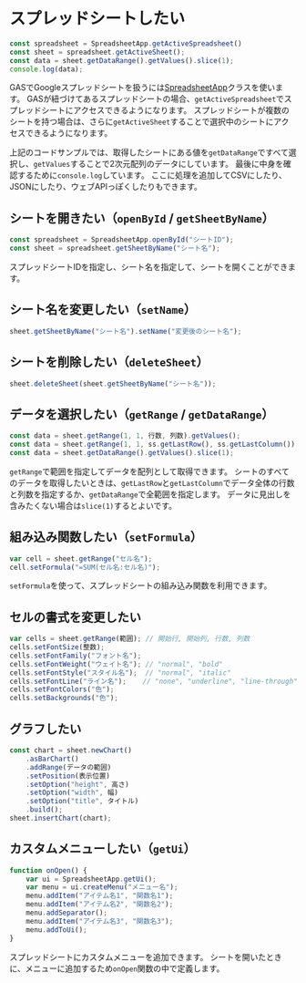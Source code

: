 # スプレッドシートしたい

```js
const spreadsheet = SpreadsheetApp.getActiveSpreadsheet()
const sheet = spreadsheet.getActiveSheet();
const data = sheet.getDataRange().getValues().slice(1);
console.log(data);
```

GASでGoogleスプレッドシートを扱うには[SpreadsheetApp](https://developers.google.com/apps-script/reference/spreadsheet/spreadsheet-app)クラスを使います。
GASが紐づけてあるスプレッドシートの場合、``getActiveSpreadsheet``でスプレッドシートにアクセスできるようになります。
スプレッドシートが複数のシートを持つ場合は、さらに``getActiveSheet``することで選択中のシートにアクセスできるようになります。

上記のコードサンプルでは、取得したシートにある値を``getDataRange``ですべて選択し、``getValues``することで2次元配列のデータにしています。
最後に中身を確認するために``console.log``しています。
ここに処理を追加してCSVにしたり、JSONにしたり、ウェブAPIっぽくしたりもできます。

## シートを開きたい（``openById`` / ``getSheetByName``）

```js
const spreadsheet = SpreadsheetApp.openById("シートID");
const sheet = spreadsheet.getSheetByName("シート名");
```

スプレッドシートIDを指定し、シート名を指定して、シートを開くことができます。

## シート名を変更したい（``setName``）

```js
sheet.getSheetByName("シート名").setName("変更後のシート名");
```

## シートを削除したい（``deleteSheet``）

```js
sheet.deleteSheet(sheet.getSheetByName("シート名"));
```

## データを選択したい（``getRange`` / ``getDataRange``）

```js
const data = sheet.getRange(1, 1, 行数, 列数).getValues();
const data = sheet.getRange(1, 1, ss.getLastRow(), ss.getLastColumn()).getValues();
const data = sheet.getDataRange().getValues().slice(1);
```

``getRange``で範囲を指定してデータを配列として取得できます。
シートのすべてのデータを取得したいときは、``getLastRow``と``getLastColumn``でデータ全体の行数と列数を指定するか、``getDataRange``で全範囲を指定します。
データに見出しを含みたくない場合は``slice(1)``するとよいです。

## 組み込み関数したい（``setFormula``）

```js
var cell = sheet.getRange("セル名");
cell.setFormula("=SUM(セル名:セル名)");
```

``setFormula``を使って、スプレッドシートの組み込み関数を利用できます。

## セルの書式を変更したい

```js
var cells = sheet.getRange(範囲); // 開始行, 開始列, 行数, 列数
cells.setFontSize(整数);
cells.setFontFamily("フォント名");
cells.setFontWeight("ウェイト名"); // "normal", "bold"
cells.setFontStyle("スタイル名");  // "normal", "italic"
cells.setFontLine("ライン名");    // "none", "underline", "line-through"
cells.setFontColors("色");
cells.setBackgrounds("色");
```

## グラフしたい

```js
const chart = sheet.newChart()
    .asBarChart()
    .addRange(データの範囲)
    .setPosition(表示位置)
    .setOption("height", 高さ)
    .setOption("width", 幅)
    .setOption("title", タイトル)
    .build();
sheet.insertChart(chart);
```

## カスタムメニューしたい（``getUi``）

```js
function onOpen() {
    var ui = SpreadsheetApp.getUi();
    var menu = ui.createMenu("メニュー名");
    menu.addItem("アイテム名1", "関数名1");
    menu.addItem("アイテム名2", "関数名2");
    menu.addSeparator();
    menu.addItem("アイテム名3", "関数名3");
    menu.addToUi();
}
```

スプレッドシートにカスタムメニューを追加できます。
シートを開いたときに、メニューに追加するため``onOpen``関数の中で定義します。
